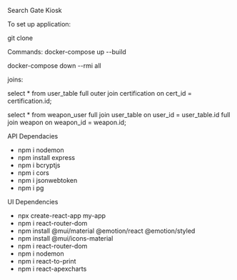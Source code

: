 Search Gate Kiosk


To set up application:

git clone <url here>

Commands:
docker-compose up --build

docker-compose down --rmi all

joins:

select * from user_table full outer join certification on cert_id = certification.id;

select * from weapon_user full join user_table on user_id = user_table.id full join weapon on weapon_id = weapon.id;

API Dependacies
- npm i nodemon
- npm install express
- npm i bcryptjs
- npm i cors
- npm i jsonwebtoken
- npm i pg

UI Dependencies
- npx create-react-app my-app
- npm i react-router-dom
- npm install @mui/material @emotion/react @emotion/styled
- npm install @mui/icons-material
- npm i react-router-dom
- npm i nodemon
- npm i react-to-print 
- npm i react-apexcharts
 